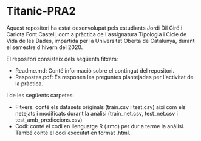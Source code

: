 # Titanic-PRA2

Aquest repositori ha estat desenvolupat pels estudiants Jordi Dil Giró i Carlota Font Castell, com a pràctica de l'assignatura Tipologia i Cicle de Vida de les Dades, impartida per la Universitat Oberta de Catalunya, durant el semestre d'hivern del 2020.

El repositori consisteix dels següents fitxers:
* Readme.md: Conté informació sobre el contingut del repositori. 
* Respostes.pdf: Es responen les preguntes plantejades per l'activitat de la pràctica.

I de les següents carpetes:
* Fitxers: conté els datasets originals (train.csv i test.csv) així com els netejats i modificats durant la anàlisi (train_net.csv, test_net.csv i test_amb_prediccions.csv)
* Codi: conté el codi en llenguatge R (.rmd) per dur a terme la anàlisi. També conté el codi executat en format .html.


